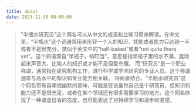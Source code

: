 ```yaml
---
title: about
date: 2023-11-30 08:00:00
---
```

> "半瓶水研究员"这个网名可以从中文的成语和比喻习惯来解读。在中文里，“半瓶水”这个词通常用来形容一个人的知识、技能或者能力只达到一半或者不是很充分，类似于英文中的“half-baked”或者“not quite there yet”。这个熟语源自“半瓶子，响叮当”，意思是指半瓶子里的水不满，晃动起来声音大，比喻人的知识或才能不足但爱夸耀。 而“研究员”是一个职业称谓，通常指在研究机构工作，进行科学或学术研究的专业人员。这个称谓通常与高水平的知识和专业能力相关联。 将两者结合，“半瓶水研究员”这个网名带有自嘲或幽默的意味，可能是在说虽然自己是个研究员，但知识和能力还不是很充足，或者在某个领域还有很多需要学习的地方。这个网名体现了一种谦虚自省的态度，也可能表达了对持续学习和进步的渴望。